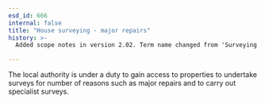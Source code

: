 ```yaml
---
esd_id: 666
internal: false
title: "House surveying - major repairs"
history: >-
  Added scope notes in version 2.02. Term name changed from 'Surveying (major repairs)' to 'Housing - surveying - major repairs' in version 3.00. Name changed to 'House surveying - major repairs' in version 4.00.

---
```


The local authority is under a duty to gain access to properties to undertake surveys for number of reasons such as major repairs and to carry out specialist surveys.


